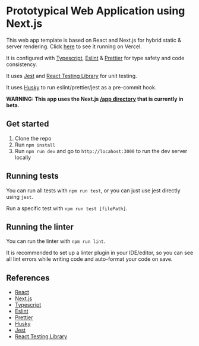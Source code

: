 # Prototypical Web Application using Next.js

This web app template is based on React and Next.js for hybrid static & server rendering.
Click [here](https://prototypical-web-app.vercel.app/) to see it running on Vercel.

It is configured with [Typescript](https://www.typescriptlang.org/), [Eslint](https://eslint.org/) &
[Prettier](https://prettier.io/) for type safety and code consistency.

It uses [Jest](https://jestjs.io/) and [React Testing Library](https://testing-library.com/) for unit testing.

It uses [Husky](https://typicode.github.io/husky/) to run eslint/prettier/jest as a pre-commit hook.

**WARNING: This app uses the Next.js [/app directory](https://nextjs.org/blog/next-13#new-app-directory-beta) 
that is currently in beta.**

## Get started

1. Clone the repo
2. Run `npm install`
3. Run `npm run dev` and go to `http://locahost:3000` to run the dev server locally

## Running tests

You can run all tests with `npm run test`, or you can just use jest directly using `jest`.

Run a specific test with `npm run test [filePath]`.

## Running the linter

You can run the linter with `npm run lint`.

It is recommended to set up a linter plugin in your IDE/editor, so you can see all lint errors while writing code
and auto-format your code on save.

## References

- [React](https://reactjs.org/)
- [Next.js](https://nextjs.org/)
- [Typescript](https://www.typescriptlang.org/)
- [Eslint](https://eslint.org/)
- [Prettier](https://prettier.io/)
- [Husky](https://typicode.github.io/husky/)
- [Jest](https://jestjs.io/)
- [React Testing Library](https://testing-library.com/)
